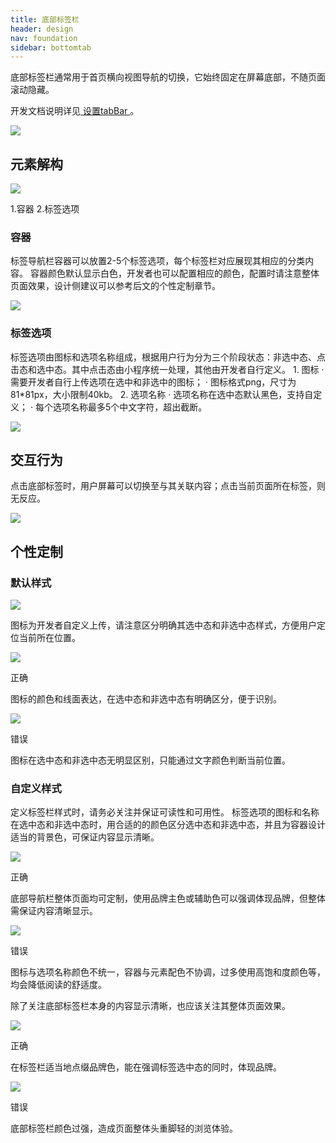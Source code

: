 ```yaml
---
title: 底部标签栏
header: design
nav: foundation
sidebar: bottomtab
---
```

底部标签栏通常用于首页横向视图导航的切换，它始终固定在屏幕底部，不随页面滚动隐藏。


开发文档说明详见<a href="/develop/api/show/tabbar_swan-setTabBarStyle/" target="_blank"> 设置tabBar </a>。
<div class="m-doc-custom-examples">
	<div class="m-doc-custom-examples-error ">
		<img src="../../../img/design/component/bottomtab/1.png">
	</div>
</div>

## 元素解构

<div class="m-doc-custom-examples">
	<div class="m-doc-custom-examples-error ">
		<img src="../../../img/design/component/bottomtab/2.png">
		<p class="m-doc-custom-examples-text">1.容器
	2.标签选项</p>
	</div>
</div>

### 容器
<div class="m-doc-custom-text-image">
 	<div>
 		<p>
 			标签导航栏容器可以放置2-5个标签选项，每个标签栏对应展现其相应的分类内容。
容器颜色默认显示白色，开发者也可以配置相应的颜色，配置时请注意整体页面效果，设计侧建议可以参考后文的个性定制章节。
		</p>
 	</div>
 		<div>
 			<img src="../../../img/design/component/bottomtab/3.png">
		</div>
	</div>
</div>	

### 标签选项
<div class="m-doc-custom-text-image">
 	<div>
 		<p>标签选项由图标和选项名称组成，根据用户行为分为三个阶段状态：非选中态、点击态和选中态。其中点击态由小程序统一处理，其他由开发者自行定义。
1. 图标
    · 需要开发者自行上传选项在选中和非选中的图标；
    · 图标格式png，尺寸为81*81px，大小限制40kb。
2. 选项名称
    · 选项名称在选中态默认黑色，支持自定义；
    · 每个选项名称最多5个中文字符，超出截断。
		</p>
 	</div>
 	 	<div>
		<img src="../../../img/design/component/bottomtab/4.png">
		</div>
	</div>
</div>	


## 交互行为
点击底部标签时，用户屏幕可以切换至与其关联内容；点击当前页面所在标签，则无反应。
<div class="m-doc-custom-examples">
	<div class="m-doc-custom-examples-error ">
		<img src="../../../img/design/component/bottomtab/5.png">
	</div>
</div>


## 个性定制

### 默认样式
<div class="m-doc-custom-examples">
	<div class="m-doc-custom-examples-error ">
		<img src="../../../img/design/component/bottomtab/6.png">
	</div>
</div>

图标为开发者自定义上传，请注意区分明确其选中态和非选中态样式，方便用户定位当前所在位置。
<div class="m-doc-custom-examples">
	<div class="m-doc-custom-examples-correct">
		<img src="../../../img/design/component/bottomtab/7-1.png">
		<p class="m-doc-custom-examples-title">正确</p><p class="m-doc-custom-examples-text">图标的颜色和线面表达，在选中态和非选中态有明确区分，便于识别。</p>
	</div>
	<div class="m-doc-custom-examples-error">
		<img src="../../../img/design/component/bottomtab/7-2.png">
		<p class="m-doc-custom-examples-title">错误</p><p class="m-doc-custom-examples-text">图标在选中态和非选中态无明显区别，只能通过文字颜色判断当前位置。</p>
	</div>
</div>

### 自定义样式
定义标签栏样式时，请务必关注并保证可读性和可用性。
标签选项的图标和名称在选中态和非选中态时，用合适的的颜色区分选中态和非选中态，并且为容器设计适当的背景色，可保证内容显示清晰。
<div class="m-doc-custom-examples">
	<div class="m-doc-custom-examples-correct">
		<img src="../../../img/design/component/bottomtab/8-1.png">
		<p class="m-doc-custom-examples-title">正确</p><p class="m-doc-custom-examples-text">底部导航栏整体页面均可定制，使用品牌主色或辅助色可以强调体现品牌，但整体需保证内容清晰显示。</p>
	</div>
	<div class="m-doc-custom-examples-error ">
		<img src="../../../img/design/component/bottomtab/8-2.png">
		<p class="m-doc-custom-examples-title">错误</p><p class="m-doc-custom-examples-text">图标与选项名称颜色不统一，容器与元素配色不协调，过多使用高饱和度颜色等，均会降低阅读的舒适度。</p>
	</div>
</div>

除了关注底部标签栏本身的内容显示清晰，也应该关注其整体页面效果。
<div class="m-doc-custom-examples">
	<div class="m-doc-custom-examples-correct">
		<img src="../../../img/design/component/bottomtab/9-1.png">
		<p class="m-doc-custom-examples-title">正确</p><p class="m-doc-custom-examples-text">在标签栏适当地点缀品牌色，能在强调标签选中态的同时，体现品牌。</p>
	</div>
	<div class="m-doc-custom-examples-error ">
		<img src="../../../img/design/component/bottomtab/9-2.png">
		<p class="m-doc-custom-examples-title">错误</p><p class="m-doc-custom-examples-text">底部标签栏颜色过强，造成页面整体头重脚轻的浏览体验。</p>
	</div>
</div>